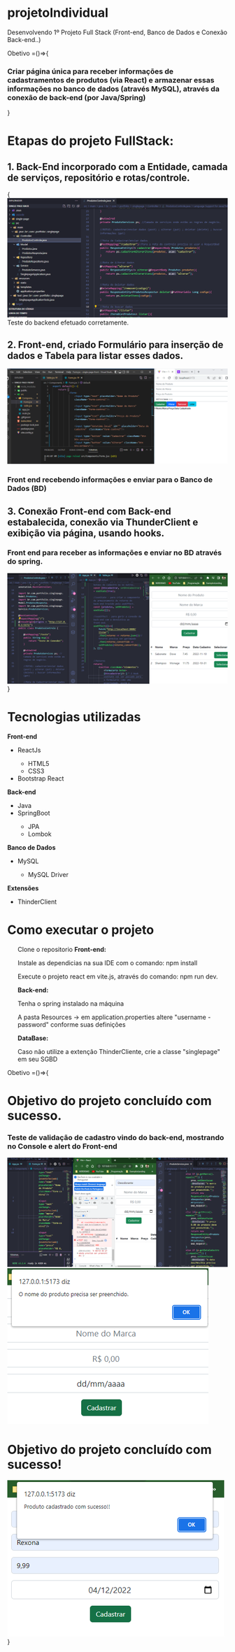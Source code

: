 # projetoIndividual
Desenvolvendo 1º Projeto Full Stack (Front-end, Banco de Dados e Conexão Back-end..)

Obetivo =()=>{
    <h3> Criar página única para receber informações de cadastramentos de produtos (via React) e armazenar essas informações no banco de dados (através MySQL), através da conexão de back-end (por Java/Spring)</h3>
}  
<h1>Etapas do projeto FullStack:</h1>
<h2>1. Back-End incorporado com a Entidade, camada de serviços, repositório e rotas/controle.</h2>
{
<img src='BackEndConcluido.png' alt='Imagens das etapas'>
Teste do backend efetuado corretamente.
<h2>2. Front-end, criado <strong>Formulário</strong> para inserção de dados e <strong>Tabela</strong> para listar esses dados.</h2>
<img src='ConstruindoOFrontEnd.png' alt='Imagens das etapas'>
<h3>Front end recebendo informações e enviar para o Banco de Dados (BD)</h3>
<h2>3. Conexão Front-end com Back-end estabalecida, conexão via ThunderClient e exibição via página, usando hooks.</h2>
<h3>Front end para receber as informações e enviar no BD através do spring.</h3>
<img src='ConectandoOsLadosDaaplicacao.png' alt='Imagens das etapas'>
}

<h1>Tecnologias utilizadas</h1>
<strong>Front-end</strong>
<ul>
    <li>ReactJs</li>
        <ul>
            <li>HTML5</li>
            <li>CSS3</li>
        </ul>
    <li>Bootstrap React</li>
</ul>
<strong>Back-end</strong>
<ul>
    <li>Java</li>
    <li>SpringBoot</li>
        <ul>
            <li>JPA</li>
            <li>Lombok</li>
        </ul>
</ul>
<strong>Banco de Dados</strong>
<ul>
    <li>MySQL</li>
        <ul>
            <li>MySQL Driver</li>
        </ul>
</ul>
<strong>Extensões</strong>
<ul>
    <li>ThinderClient</li>
</ul>

<h1><strong>Como executar o projeto</strong></h1>
<ul>
    Clone o repositorio
    <strong>Front-end:</strong>
    <p>Instale as dependicias na sua IDE com o comando: npm install</p>
    <p>Execute o projeto react em vite.js, através do comando: npm run dev.</p>
    <strong>Back-end:</strong>
    <p>Tenha o spring instalado na máquina</p>
    <p>A pasta Resources -> em application.properties altere "username - password" conforme suas definições</p>
    <strong>DataBase:</strong>
    <p>Caso não utilize a extenção ThinderCliente, crie a classe "singlepage" em seu SGBD</p>
    
</ul>

Obetivo =()=>{
    <h1>Objetivo do projeto concluído com sucesso.</h1>
    <h3>Teste de validação de cadastro vindo do back-end, mostrando no Console e alert do Front-end</h3>
    <img src='ValidacaoNoFront.png'  alt='Imagens de conclusão'>
    <img src='ValidacaoNoFront2.png'  alt='Imagens de conclusão'>
    <h1>Objetivo do projeto concluído com sucesso!</h1>
    <img src='ValidacaoGeralFront.png'  alt='Imagens de conclusão'>
} 
